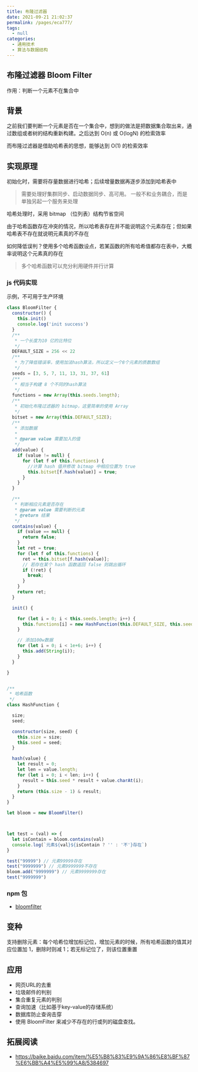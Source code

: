 ```yaml
---
title: 布隆过滤器
date: 2021-09-21 21:02:37
permalink: /pages/eca777/
tags: 
  - null
categories: 
  - 通用技术
  - 算法与数据结构
---
```

## 布隆过滤器 Bloom Filter

作用：判断一个元素不在集合中

## 背景

之前我们要判断一个元素是否在一个集合中，想到的做法是把数据集合取出来，通过数组或者树的结构重新构建。之后达到 O(n) 或 O(logN) 的检索效率

而布隆过滤器是借助哈希表的思想，能够达到 O(1) 的检索效率

## 实现原理

初始化时，需要将存量数据进行哈希；后续增量数据再逐步添加到哈希表中
> 需要处理好集群同步、启动数据同步、高可用。
> 一般不和业务耦合，而是单独另起一个服务来处理

哈希处理时，采用 bitmap （位列表）结构节省空间

由于哈希函数存在冲突的情况，所以哈希表存在并不能说明这个元素存在；但如果哈希表不存在就说明元素真的不存在


如何降低误判？使用多个哈希函数设点，若某函数的所有哈希值都存在表中，大概率说明这个元素真的存在
> 多个哈希函数可以充分利用硬件并行计算

### js 代码实现

示例，不可用于生产环境

```js
class BloomFilter {
  constructor() {
    this.init()
    console.log('init success')
  }
  /**
   * 一个长度为10 亿的比特位
   */
  DEFAULT_SIZE = 256 << 22
  /**
   * 为了降低错误率，使用加法hash算法，所以定义一个8个元素的质数数组
   */
  seeds = [3, 5, 7, 11, 13, 31, 37, 61]
  /**
   * 相当于构建 8 个不同的hash算法
   */
  functions = new Array(this.seeds.length);
  /**
   * 初始化布隆过滤器的 bitmap，这里简单的使用 Array
   */
  bitset = new Array(this.DEFAULT_SIZE);
  /**
   * 添加数据
   *
   * @param value 需要加入的值
   */
  add(value) {
    if (value != null) {
      for (let f of this.functions) {
        //计算 hash 值并修改 bitmap 中相应位置为 true
        this.bitset[f.hash(value)] = true;
      }
    }
  }

  /**
   * 判断相应元素是否存在
   * @param value 需要判断的元素
   * @return 结果
   */
  contains(value) {
    if (value == null) {
      return false;
    }
    let ret = true;
    for (let f of this.functions) {
      ret = this.bitset[f.hash(value)];
      // 若存在某个 hash 函数返回 false 则跳出循环
      if (!ret) {
        break;
      }
    }
    return ret;
  }

  init() {

    for (let i = 0; i < this.seeds.length; i++) {
      this.functions[i] = new HashFunction(this.DEFAULT_SIZE, this.seeds[i]);
    }

    // 添加100w数据
    for (let i = 0; i < 1e+6; i++) {
      this.add(String(i));
    }
  }

}


/**
 * 哈希函数
 */
class HashFunction {

  size;
  seed;

  constructor(size, seed) {
    this.size = size;
    this.seed = seed;
  }

  hash(value) {
    let result = 0;
    let len = value.length;
    for (let i = 0; i < len; i++) {
      result = this.seed * result + value.charAt(i);
    }
    return (this.size - 1) & result;
  }
}

let bloom = new BloomFilter()



let test = (val) => {
  let isContain = bloom.contains(val)
  console.log(`元素${val}${isContain ? '' : '不'}存在`)
}

test("99999") // 元素99999存在
test("9999999") // 元素9999999不存在
bloom.add("9999999") // 元素9999999存在
test("9999999")
```

### npm 包

- [bloomfilter](https://github.com/jasondavies/bloomfilter.js/blob/master/bloomfilter.js) 


## 变种

支持删除元素：每个哈希位增加标记位，增加元素的时候，所有哈希函数的值其对应位置加 1，删除时则减 1；若无标记位了，则该位置重置



## 应用

- 网页URL的去重
- 垃圾邮件的判别
- 集合重复元素的判别
- 查询加速（比如基于key-value的存储系统）
- 数据库防止查询击穿
- 使用 BloomFilter 来减少不存在的行或列的磁盘查找。

## 拓展阅读

- https://baike.baidu.com/item/%E5%B8%83%E9%9A%86%E8%BF%87%E6%BB%A4%E5%99%A8/5384697